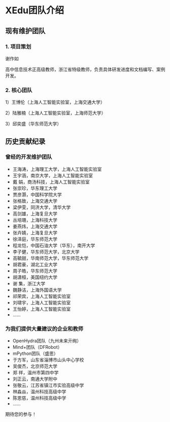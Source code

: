 # XEdu团队介绍

## 现有维护团队

### 1. 项目策划

谢作如 

高中信息技术正高级教师，浙江省特级教师，负责具体研发进度和文档编写、案例开发。 

### 2. 核心团队

1）王博伦（上海人工智能实验室，上海交通大学）

2）陆雅楠（上海人工智能实验室，上海师范大学）

3）邱奕盛（华东师范大学）



## 历史贡献纪录

### 曾经的开发维护团队



- 王海涛，上海理工大学，上海人工智能实验室
- 王宇涵，南京大学，上海人工智能实验室
- 戴  娟，商汤科技，上海人工智能实验室
- 张崇珍，华东理工大学
- 贾彦灏，中国科学院大学
- 张格致，上海交通大学
- 梁伊雯，同济大学，清华大学
- 高剑雄，上海复旦大学
- 丛培珊，上海科技大学
- 姜燕炜，上海交通大学
- 张卉婧，上海复旦大学
- 徐泽庭，华东师范大学
- 程龙恺，中国石油大学（华东），南开大学
- 李子健，华东师范大学，北京大学
- 高毓甜，华南师范大学，华东师范大学
- 胡君豪，湖北工业大学
- 周子皓，华东师范大学
- 胡潇桓，美国纽约大学
- 谢  集，浙江大学
- 魏静洁，上海外国语大学
- 祁荣宾，上海人工智能实验室
- 刘啸宇，上海人工智能实验室
- 王怡婷，上海人工智能实验室
- …… 

### 为我们提供大量建议的企业和教师

- OpenHydra团队（九州未来亓绚）
- Mind+团队（DFRobot）
- mPython团队（盛思）
- 于方军，山东省淄博市山头中心学校
- 吴俊杰，北京师范大学
- 郑  祥，温州市第四中学
- 刘正云，南通大学附中
- 张敬云，江苏省镇江市实验高级中学
- 林淼焱，温州科技高级中学
- 陈恩慈，温州科技高级中学
- …… 

期待您的参与！
